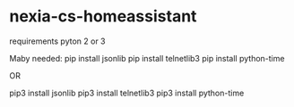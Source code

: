 # nexia-cs-homeassistant

requirements
pyton 2 or 3

Maby needed:
pip install jsonlib
pip install telnetlib3
pip install python-time

OR

pip3 install jsonlib
pip3 install telnetlib3
pip3 install python-time
